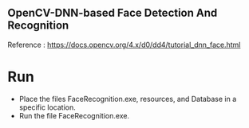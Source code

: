 ## OpenCV-DNN-based Face Detection And Recognition


Reference : https://docs.opencv.org/4.x/d0/dd4/tutorial_dnn_face.html

# Run
* Place the files FaceRecognition.exe, resources, and Database in a specific location.
* Run the file FaceRecognition.exe.


